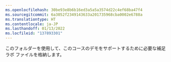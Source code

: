 ```yaml
---
ms.openlocfilehash: 30be93e8b6b16ed3a5a5a3574d22c4ef68ba47f4
ms.sourcegitcommit: 6a3052f2349143633a201735968cba0002e6788a
ms.translationtype: HT
ms.contentlocale: ja-JP
ms.lasthandoff: 01/13/2022
ms.locfileid: "137893301"
---
```

このフォルダーを使用して、このコースのデモをサポートするために必要な補足ラボ ファイルを格納します。
